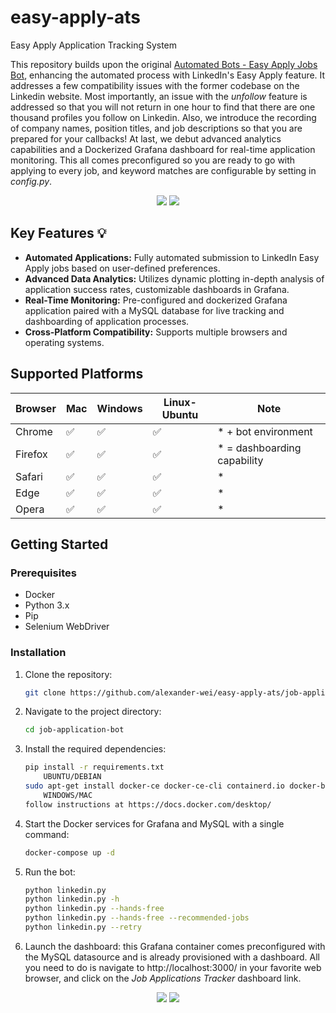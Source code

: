 # easy-apply-ats
Easy Apply Application Tracking System

This repository builds upon the original [Automated Bots - Easy Apply Jobs Bot](https://github.com/wodsuz/EasyApplyJobsBot), enhancing the automated process with LinkedIn's Easy Apply feature.  It addresses a few compatibility issues with the former codebase on the Linkedin website.  Most importantly, an issue with the *unfollow* feature is addressed so that you will not return in one hour to find that there are one thousand profiles you follow on Linkedin.  Also, we introduce the recording of company names, position titles, and job descriptions so that you are prepared for your callbacks!  At last, we debut advanced analytics capabilities and a Dockerized Grafana dashboard for real-time application monitoring.  This all comes preconfigured so you are ready to go with applying to every job, and keyword matches are configurable by setting in *config.py*.

<p align="center">
<img src="https://github.com/user-attachments/assets/869a8194-c400-4f7b-bafb-8f5cb10afd5d" />
<!-- <img src="https://github.com/user-attachments/assets/76395cce-bc02-494b-9a0a-5d66ce2b64e8" /> -->
<img src="https://github.com/user-attachments/assets/96d4137b-6e24-46e4-8b77-089972783e9f" />
</p>

## Key Features 💡

- **Automated Applications:** Fully automated submission to LinkedIn Easy Apply jobs based on user-defined preferences.
- **Advanced Data Analytics:** Utilizes dynamic plotting in-depth analysis of application success rates, customizable dashboards in Grafana.
- **Real-Time Monitoring:** Pre-configured and dockerized Grafana application paired with a MySQL database for live tracking and dashboarding of application processes.
- **Cross-Platform Compatibility:** Supports multiple browsers and operating systems.

## Supported Platforms

| Browser | Mac | Windows | Linux-Ubuntu | Note                    |
|---------|-----|---------|--------------|-------------------------|
| Chrome  | ✅  | ✅     | ✅           |  * + bot environment         |
| Firefox  | ✅  | ✅     | ✅           |  * = dashboarding capability       |
| Safari  | ✅  | ✅     | ✅           | *       |
| Edge  | ✅  | ✅     | ✅           |  *       |
| Opera  | ✅  | ✅     | ✅           |  *       |

## Getting Started

### Prerequisites

- Docker
- Python 3.x
- Pip
- Selenium WebDriver

### Installation

1. Clone the repository:
   ```bash
   git clone https://github.com/alexander-wei/easy-apply-ats/job-application-bot

2. Navigate to the project directory:
    ```bash
    cd job-application-bot

3. Install the required dependencies:
    ```bash
    pip install -r requirements.txt
        UBUNTU/DEBIAN
    sudo apt-get install docker-ce docker-ce-cli containerd.io docker-buildx-plugin docker-compose-plugin
        WINDOWS/MAC
    follow instructions at https://docs.docker.com/desktop/

5. Start the Docker services for Grafana and MySQL with a single command:
    ```bash
    docker-compose up -d

6. Run the bot:
    ```bash
    python linkedin.py
    python linkedin.py -h
    python linkedin.py --hands-free
    python linkedin.py --hands-free --recommended-jobs 
    python linkedin.py --retry

7. Launch the dashboard: this Grafana container comes preconfigured with the MySQL datasource and is already provisioned with a dashboard.  All you need to do is navigate to http://localhost:3000/ in your favorite web browser, and click on the *Job Applications Tracker* dashboard link.

<p align="center">
<img src="https://github.com/user-attachments/assets/5dc81c48-415a-465c-b3b7-3b2b5e053fa0" />
<img src="https://github.com/user-attachments/assets/dc468395-8560-4904-a0da-96c0d2973cdf" />
</p>
    
